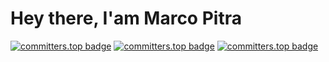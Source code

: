 # Hey there, I'am Marco Pitra

[![committers.top badge](https://user-badge.committers.top/angola_public/git-marcopitra.svg)](https://user-badge.committers.top/angola_public/git-marcopitra)
[![committers.top badge](https://user-badge.committers.top/angola/git-marcopitra.svg)](https://user-badge.committers.top/angola/git-marcopitra)
[![committers.top badge](https://user-badge.committers.top/angola_private/git-marcopitra.svg)](https://user-badge.committers.top/angola_private/git-marcopitra)

